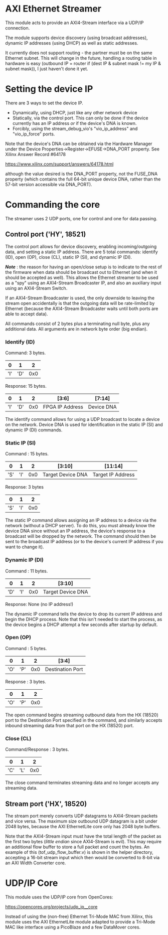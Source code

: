 # AXI Ethernet Streamer

This module acts to provide an AXI4-Stream interface
via a UDP/IP connection.

The module supports device discovery (using broadcast
addresses), dynamic IP addresses (using DHCP) as well
as static addresses.

It currently does not support routing - the partner
must be on the same Ethernet subnet. This will 
change in the future, handling a routing table in
hardware is easy (outbound IP = router if
(dest IP & subnet mask != my IP & subnet mask)),
I just haven't done it yet.

# Setting the device IP

There are 3 ways to set the device IP.

* Dynamically, using DHCP, just like any other network device
* Statically, via the control port. This can only be done if the device
  currently has an IP address _or_ if the device's DNA is known.
* Forcibly, using the stream_debug_vio's "vio_ip_address" and "vio_ip_force"
  ports.

Note that the device's DNA can be obtained via the Hardware Manager
under the Device Properties->Register->EFUSE->DNA_PORT property.
See Xilinx Answer Record #64178

https://www.xilinx.com/support/answers/64178.html

although the value desired is the DNA_PORT property, not the FUSE_DNA
property (which contains the full 64-bit unique device DNA, rather than
the 57-bit version accessible via DNA_PORT).

# Commanding the core

The streamer uses 2 UDP ports, one for control
and one for data passing.

## Control port ('HY', 18521)

The control port allows for device discovery, enabling
incoming/outgoing data, and setting a static IP
address. There are 5 total commands: identify (ID),
open (OP), close (CL), static IP (SI), and dynamic IP (DI).

***Note*** : the reason for having an open/close setup
is to indicate to the rest of the firmware when data should
be broadcast out to Ethernet (and when it should be accepted
as well). This allows the Ethernet streamer to be used as a
"spy" using an AXI4-Stream Broadcaster IP, and also an
auxiliary input using an AXI4-Stream Switch.

If an AXI4-Stream Broadcaster is used, the only downside
to leaving the stream open accidentally is that the outgoing
data will be rate-limited by Ethernet (because the AXI4-Stream
Broadcaster waits until both ports are able to accept data).

All commands consist of 2 bytes plus a terminating null byte,
plus any additional data. All arguments are in network byte order
(big endian).

### Identify (ID)

Command: 3 bytes.

|  0  |  1  |  2  |
|:---:|:---:|:---:|
| 'I' | 'D' | 0x0 |


Response: 15 bytes.

|  0  |  1  |  2  |       [3:6]      |   [7:14]   |
|:---:|:---:|:---:|:----------------:|:----------:|
| 'I' | 'D' | 0x0 |  FPGA IP Address | Device DNA |

The identify command allows for using a UDP broadcast to locate
a device on the network. Device DNA is used for identification
in the static IP (SI) and dynamic IP (DI) commands.

### Static IP (SI)

Command : 15 bytes.

|  0  |  1  |  2  |       [3:10]     |     [11:14]       |
|:---:|:---:|:---:|:----------------:|:-----------------:|
| 'S' | 'I' | 0x0 |Target Device DNA | Target IP Address |

Response: 3 bytes

|  0  |  1  |  2  |
|:---:|:---:|:---:|
| 'S' | 'I' | 0x0 |

The static IP command allows assigning an IP address to
a device via the network (without a DHCP server). To do this,
you must already know the device DNA since without an
IP address, the device's response to a broadcast will
be dropped by the network. The command should then
be sent to the broadcast IP address (or to the device's
current IP address if you want to change it).


### Dynamic IP (DI)

Command : 11 bytes.

|  0  |  1  |  2  |       [3:10]     |
|:---:|:---:|:---:|:----------------:|
| 'D' | 'I' | 0x0 |Target Device DNA |

Response: None (no IP address!)

The dynamic IP command tells the device to drop its current
IP address and begin the DHCP process. Note that this isn't
needed to start the process, as the device begins a DHCP
attempt a few seconds after startup by default.

### Open (OP)

Command : 5 bytes.

|  0  |  1  |  2  |       [3:4]      |
|:---:|:---:|:---:|:----------------:|
| 'O' | 'P' | 0x0 | Destination Port |

Response : 3 bytes.

|  0  |  1  |  2  |
|:---:|:---:|:---:|
| 'O' | 'P' | 0x0 |

The open command begins streaming outbound data from the HX
(18520) port to the Destination Port specified in the command,
and similarly accepts inbound streaming data from that port
on the HX (18520) port.

### Close (CL)

Command/Response : 3 bytes.

|  0  |  1  |  2  |
|:---:|:---:|:---:|
| 'C' | 'L' | 0x0 |

The close command terminates streaming data and no
longer accepts any streaming data.

## Stream port ('HX', 18520)

The stream port merely converts UDP datagrams to AXI4-Stream
packets and vice versa. The maximum size outbound UDP datagram
is a bit under 2048 bytes, because the AXI EthernetLite core
only has 2048 byte buffers.

Note that the AXI4-Stream input must have the total length
of the packet as the first two bytes (_little endian_ since
AXI4-Stream is evil). This may require an additional flow
buffer to store a full packet and count the bytes. An example
of this (tof_udp_flow_buffer.v) is shown in the helper
directory, accepting a 16-bit stream input which then
would be converted to 8-bit via an AXI Width Converter
core.

# UDP/IP Core

This module uses the UDP/IP core from OpenCores:

https://opencores.org/projects/udp_ip__core

Instead of using the (non-free) Ethernet Tri-Mode MAC
from Xilinx, this module uses the AXI EthernetLite
module adapted to provide a Tri-Mode MAC like interface
using a PicoBlaze and a few DataMover cores.